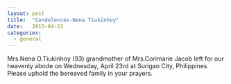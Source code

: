 ```yaml
---
layout: post
title:  "Condolences-Nena Tiukinhoy"
date:   2015-04-23
categories: 
  - general
---
```


Mrs.Nena O.Tiukinhoy (93) grandmother of Mrs.Corimarie Jacob left for our heavenly abode on Wednesday, April 23rd at Surigao City, Philippines. Please uphold the bereaved family in your prayers.
